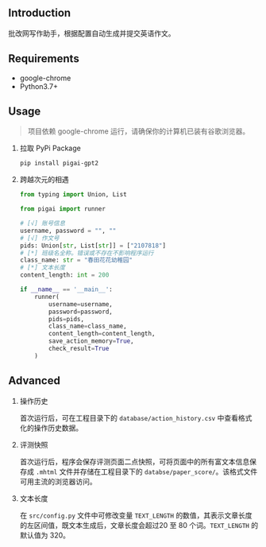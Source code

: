 ## Introduction

批改网写作助手，根据配置自动生成并提交英语作文。

## Requirements

- google-chrome
- Python3.7+

## Usage

> 项目依赖 google-chrome 运行，请确保你的计算机已装有谷歌浏览器。

1. 拉取 PyPi Package

   ```bash
   pip install pigai-gpt2
   ```

2. 跨越次元的相遇

   ```python
   from typing import Union, List
   
   from pigai import runner
   
   # [√] 账号信息
   username, password = "", ""
   # [√] 作文号
   pids: Union[str, List[str]] = ["2107818"]
   # [*] 班级名全称。错误或不存在不影响程序运行
   class_name: str = "春田花花幼稚园"
   # [*] 文本长度
   content_length: int = 200
   
   if __name__ == '__main__':
       runner(
           username=username,
           password=password,
           pids=pids,
           class_name=class_name,
           content_length=content_length,
           save_action_memory=True,
           check_result=True
       )
   
   ```

## Advanced

1. 操作历史

   首次运行后，可在工程目录下的 `database/action_history.csv` 中查看格式化的操作历史数据。

2. 评测快照

   首次运行后，程序会保存评测页面二点快照，可将页面中的所有富文本信息保存成 `.mhtml` 文件并存储在工程目录下的 `databse/paper_score/`。该格式文件可用主流的浏览器访问。

3. 文本长度

   在 `src/config.py` 文件中可修改变量 `TEXT_LENGTH` 的数值，其表示文章长度的左区间值，既文本生成后，文章长度会超过20 至 80 个词。`TEXT_LENGTH` 的默认值为 320。
